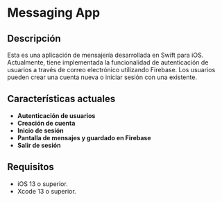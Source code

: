 # Messaging App

## Descripción

Esta es una aplicación de mensajería desarrollada en Swift para iOS. Actualmente, tiene implementada la funcionalidad de autenticación de usuarios a través de correo electrónico utilizando Firebase. Los usuarios pueden crear una cuenta nueva o iniciar sesión con una existente.

## Características actuales

- **Autenticación de usuarios**
- **Creación de cuenta**
- **Inicio de sesión**
- **Pantalla de mensajes y guardado en Firebase**
- **Salir de sesión**

## Requisitos

- iOS 13 o superior.
- Xcode 13 o superior.
